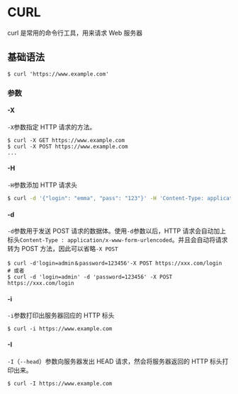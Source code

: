 # CURL

curl 是常用的命令行工具，用来请求 Web 服务器

## 基础语法

```shell
$ curl 'https://www.example.com' 
```

### 参数

#### -X

`-X`参数指定 HTTP 请求的方法。

```shell
$ curl -X GET https://www.example.com
$ curl -X POST https://www.example.com
...
```

#### -H

`-H`参数添加 HTTP 请求头

```sh
$ curl -d '{"login": "emma", "pass": "123"}' -H 'Content-Type: application/json' https://xxx.com/login
```

#### -d

`-d`参数用于发送 POST 请求的数据体。使用`-d`参数以后，HTTP 请求会自动加上标头`Content-Type : application/x-www-form-urlencoded`。并且会自动将请求转为 POST 方法，因此可以省略`-X POST`

```shell
$ curl -d'login=admin＆password=123456'-X POST https://xxx.com/login
# 或者
$ curl -d 'login=admin' -d 'password=123456' -X POST  https://xxx.com/login
```

#### -i

`-i`参数打印出服务器回应的 HTTP 标头

```shell
$ curl -i https://www.example.com
```

#### -I

`-I`（`--head`）参数向服务器发出 HEAD 请求，然会将服务器返回的 HTTP 标头打印出来。

```shell
$ curl -I https://www.example.com
```

